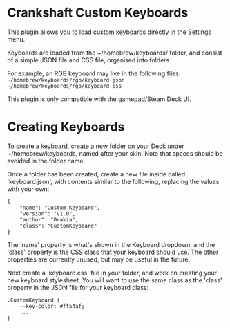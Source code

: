 # Crankshaft Custom Keyboards

This plugin allows you to load custom keyboards directly in the Settings menu.

Keyboards are loaded from the ~/homebrew/keyboards/ folder, and consist of a simple JSON file and CSS file, organised into folders.

For example, an RGB keyboard may live in the following files:  
`~/homebrew/keyboards/rgb/keyboard.json`  
`~/homebrew/keyboards/rgb/keyboard.css`

This plugin is only compatible with the gamepad/Steam Deck UI.


# Creating Keyboards

To create a keyboard, create a new folder on your Deck under ~/homebrew/keyboards, named after your skin. Note that spaces should be avoided in the folder name.

Once a folder has been created, create a new file inside called 'keyboard.json', with contents similar to the following, replacing the values with your own:
```
{
    "name": "Custom Keyboard",
    "version": "v1.0",
    "author": "Drakia",
    "class": "CustomKeyboard"
}
```

The 'name' property is what's shown in the Keyboard dropdown, and the 'class' property is the CSS class that your keyboard should use. The other properties are currently unused, but may be useful in the future.

Next create a 'keyboard.css' file in your folder, and work on creating your new keyboard stylesheet. You will want to use the same class as the 'class' property in the JSON file for your keyboard class:
```
.CustomKeyboard {
    --key-color: #ff54af;
    ...
}
```
